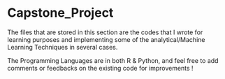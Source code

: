# Capstone_Project
The files that are stored in this section are the codes that I wrote for learning purposes and implementing some of the analytical/Machine Learning Techniques in several cases.

The Programming Languages are in both R & Python, and feel free to add comments or feedbacks on the existing code for improvements !
